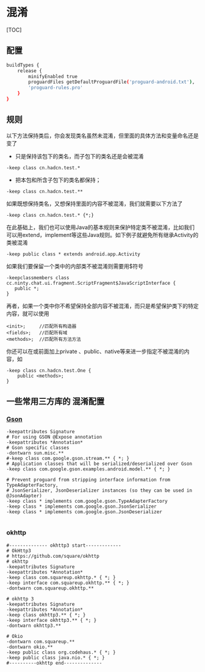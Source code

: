 # 混淆

[TOC]


## 配置
```sh
buildTypes {
    release {
        minifyEnabled true
        proguardFiles getDefaultProguardFile('proguard-android.txt'),
        'proguard-rules.pro'
    }
}
```
## 规则

以下方法保持类后，你会发现类名虽然未混淆，但里面的具体方法和变量命名还是变了

- 只是保持该包下的类名，而子包下的类名还是会被混淆

```
-keep class cn.hadcn.test.*
```


- 把本包和所含子包下的类名都保持；

```
-keep class cn.hadcn.test.**
```


如果既想保持类名，又想保持里面的内容不被混淆，我们就需要以下方法了

``-keep class cn.hadcn.test.* {*;}``

在此基础上，我们也可以使用Java的基本规则来保护特定类不被混淆，比如我们可以用extend，implement等这些Java规则。如下例子就避免所有继承Activity的类被混淆

``-keep public class * extends android.app.Activity``

如果我们要保留一个类中的内部类不被混淆则需要用$符号

```
-keepclassmembers class cc.ninty.chat.ui.fragment.ScriptFragment$JavaScriptInterface {
   public *;
}
```

再者，如果一个类中你不希望保持全部内容不被混淆，而只是希望保护类下的特定内容，就可以使用

```
<init>;     //匹配所有构造器
<fields>;   //匹配所有域
<methods>;  //匹配所有方法方法
```

你还可以在<fields>或<methods>前面加上private 、public、native等来进一步指定不被混淆的内容，如

```
-keep class cn.hadcn.test.One {
    public <methods>;
}
```

## 一些常用三方库的 混淆配置


### [Gson][gson-github]

```
-keepattributes Signature
# For using GSON @Expose annotation
-keepattributes *Annotation*
# Gson specific classes
-dontwarn sun.misc.**
#-keep class com.google.gson.stream.** { *; }
# Application classes that will be serialized/deserialized over Gson
-keep class com.google.gson.examples.android.model.** { *; }

# Prevent proguard from stripping interface information from TypeAdapterFactory,
# JsonSerializer, JsonDeserializer instances (so they can be used in @JsonAdapter)
-keep class * implements com.google.gson.TypeAdapterFactory
-keep class * implements com.google.gson.JsonSerializer
-keep class * implements com.google.gson.JsonDeserializer
```

```

```

### okhttp

```
#-------------- okhttp3 start-------------
# OkHttp3
# https://github.com/square/okhttp
# okhttp
-keepattributes Signature
-keepattributes *Annotation*
-keep class com.squareup.okhttp.* { *; }
-keep interface com.squareup.okhttp.** { *; }
-dontwarn com.squareup.okhttp.**

# okhttp 3
-keepattributes Signature
-keepattributes *Annotation*
-keep class okhttp3.** { *; }
-keep interface okhttp3.** { *; }
-dontwarn okhttp3.**

# Okio
-dontwarn com.squareup.**
-dontwarn okio.**
-keep public class org.codehaus.* { *; }
-keep public class java.nio.* { *; }
#----------okhttp end--------------
```

[gson-github]:https://github.com/google/gson/